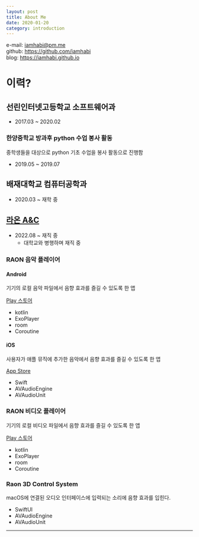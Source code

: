 ```yaml
---
layout: post
title: About Me
date: 2020-01-20
category: introduction
---
```


e-mail: [iamhabi@pm.me](mailto:iamhabi@pm.me)  
github: <https://github.com/iamhabi>  
blog: <https://iamhabi.github.io>  

# 이력?

## 선린인터넷고등학교 소프트웨어과

- 2017.03 ~ 2020.02

### 한양중학교 방과후 python 수업 봉사 활동

중학생들을 대상으로 python 기초 수업을 봉사 활동으로 진행함

- 2019.05 ~ 2019.07

## 배재대학교 컴퓨터공학과

- 2020.03 ~ 재학 중

## [라온 A&C](http://www.raonanc.com/)

- 2022.08 ~ 재직 중
	- 대학교와 병행하며 재직 중

### RAON 음악 플레이어

#### Android

기기의 로컬 음악 파일에서 음향 효과를 즐길 수 있도록 한 앱

[Play 스토어](https://play.google.com/store/apps/details?id=com.raonanc.raonplayer)

- kotlin
- ExoPlayer
- room
- Coroutine

#### iOS

사용자가 애플 뮤직에 추가한 음악에서 음향 효과를 즐길 수 있도록 한 앱

[App Store](https://apps.apple.com/kr/app/raon-%EC%9D%8C%EC%95%85-%ED%94%8C%EB%A0%88%EC%9D%B4%EC%96%B4/id6451226272)

- Swift
- AVAudioEngine
- AVAudioUnit

### RAON 비디오 플레이어

기기의 로컬 비디오 파일에서 음향 효과를 즐길 수 있도록 한 앱

[Play 스토어](https://play.google.com/store/apps/details?id=com.raon.raonvideoplayerv2)

- kotlin
- ExoPlayer
- room
- Coroutine

### Raon 3D Control System

macOS에 연결된 오디오 인터페이스에 입력되는 소리에 음향 효과를 입힌다.

- SwiftUI
- AVAudioEngine
- AVAudioUnit

---
